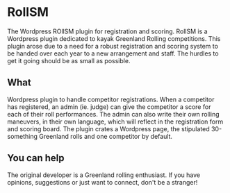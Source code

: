 # RollSM
The Wordpress ROllSM plugin for registration and scoring.
RollSM is a Wordpress plugin dedicated to kayak Greenland Rolling competitions. 
This plugin arose due to a need for a robust registration and scoring system to be handed over each year to a new arrangement and staff. The hurdles to get it going should be as small as possible.

## What
Wordpress plugin to handle competitor registrations. When a competitor has registered, an admin (ie. judge) can give the competitor a score for each of their roll performances. The admin can also write their own rolling maneuvers, in their own language, which will reflect in the registration form and scoring board. The plugin crates a Wordpress page, the stipulated 30-something Greenland rolls and one competitor by default.

## You can help
The original developer is a Greenland rolling enthusiast. If you have opinions, suggestions or just want to connect, don't be a stranger!
